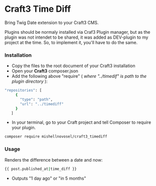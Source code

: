 # Craft3 Time Diff

Bring Twig Date extension to your Craft3 CMS.

Plugins should be normaly installed via Craf3 Plugin manager, but as the plugin was not intendet to be shared, it was added as DEV-plugin to my project at the time.
So, to implement it, you'll have to do the same.

### Installation

  - Copy the files to the root document of your Craft3 installation
  - Open your **Craft3** composer.json
  - Add the following above "require" ( *where "../timedif" is path to the plugin directory* ):

 ```sh
"repositories": [
      {
        "type": "path",
        "url": "../timediff"
      }
    ]
```
 - In your terminal, go to your Craft project and tell Composer to require your plugin.
 ```sh
composer require mishellnovosel/craft3_timediff
```

### Usage
Renders the difference between a date and now:
```sh
{{ post.published_at|time_diff }}
```
 - Outputs "1 day ago" or "in 5 months"
